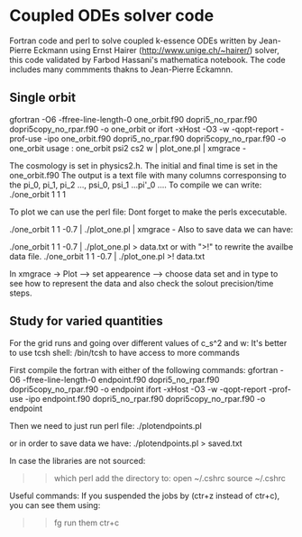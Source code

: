 # Coupled ODEs solver code

Fortran code and perl to solve coupled k-essence ODEs written by Jean-Pierre Eckmann using Ernst Hairer (http://www.unige.ch/~hairer/) solver, this code validated by Farbod Hassani's mathematica notebook. The code includes many commments thakns to Jean-Pierre Eckamnn.

## Single orbit
gfortran -O6 -ffree-line-length-0 one_orbit.f90 dopri5_no_rpar.f90 dopri5copy_no_rpar.f90 -o one_orbit 
or
ifort -xHost -O3 -w -qopt-report -prof-use -ipo one_orbit.f90 dopri5_no_rpar.f90 dopri5copy_no_rpar.f90  -o one_orbit
usage : one_orbit psi2 cs2 w | plot_one.pl | xmgrace -

The cosmology is set in physics2.h. The initial and final time is set in the one_orbit.f90
The output is a text file with many columns corresponsing to the pi_0, pi_1, pi_2 ..., psi_0, psi_1 ...pi'_0 ....
To compile we can write:
./one_orbit 1 1 1

To plot we can use the perl file:
Dont forget to make the perls excecutable. 

./one_orbit 1 1 -0.7 | ./plot_one.pl | xmgrace -
Also to save data we can have:

./one_orbit 1 1 -0.7 | ./plot_one.pl > data.txt
or  with ">!" to rewrite the availbe data file.
./one_orbit 1 1 -0.7 | ./plot_one.pl >! data.txt

In xmgrace -> Plot --> set appearence --> choose data set and in type to see how to represent the data and also check the solout precision/time steps.



## Study for varied quantities

For the grid runs and going over different values of c_s^2 and w:
It's better to use tcsh shell: /bin/tcsh to have access to more commands

First compile the fortran with either of the following commands:
gfortran -O6 -ffree-line-length-0 endpoint.f90 dopri5_no_rpar.f90 dopri5copy_no_rpar.f90 -o endpoint
ifort -xHost -O3 -w -qopt-report -prof-use -ipo endpoint.f90 dopri5_no_rpar.f90 dopri5copy_no_rpar.f90  -o endpoint

Then we need to just run perl file:
./plotendpoints.pl

or in order to save data we have:
./plotendpoints.pl > saved.txt

In case the libraries are not sourced:
>> which perl
add the directory to:
>> open ~/.cshrc
>> source ~/.cshrc

Useful commands:
If you suspended the jobs by (ctr+z instead of ctr+c), you can see them using:
>> fg
run them
>> ctr+c



